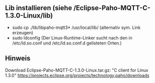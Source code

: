 ## Lib installieren (siehe /Eclipse-Paho-MQTT-C-1.3.0-Linux/lib) 
- sudo cp ./lib/libpaho-mqtt3* /usr/local/lib/    (alternativ sym. Link erzeugen)
- sudo ldconfig   (Der Linux-Runtime-Linker sucht nach den in /etc/ld.so.conf und /etc/ld.so.conf.d gelisteten Orten.)

 
## Hinweis
Download Eclipse-Paho-MQTT-C-1.3.0-Linux.tar.gz: "C client for Linux 1.3.0"
https://projects.eclipse.org/projects/technology.paho/downloads
